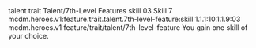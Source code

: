 <ability>
  <metadata>
    <class>talent</class>
    <feature_type>trait</feature_type>
    <file_dpath>Talent/7th-Level Features</file_dpath>
    <item_id>skill</item_id>
    <item_index>03</item_index>
    <item_name>Skill</item_name>
    <level>7</level>
    <scc>mcdm.heroes.v1:feature.trait.talent.7th-level-feature:skill</scc>
    <scdc>1.1.1:10.1.1.9:03</scdc>
    <source>mcdm.heroes.v1</source>
    <type>feature/trait/talent/7th-level-feature</type>
  </metadata>
  <effects>
    <effect type="mundane">You gain one skill of your choice.</effect>
  </effects>
</ability>
